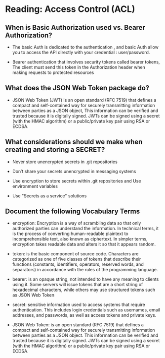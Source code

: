 # Reading: Access Control (ACL)

## When is Basic Authorization used vs. Bearer Authorization?

* The basic Auth is dedicated to the authentication , and basic Auth allow you to access the API directly with your credential : user/password.

* Bearer authentication that involves security tokens called bearer tokens, The client must send this token in the Authorization header when making requests to protected resources

## What does the JSON Web Token package do?

* JSON Web Token (JWT) is an open standard (RFC 7519) that defines a compact and self-contained way for securely transmitting information between parties as a JSON object, This information can be verified and trusted because it is digitally signed. JWTs can be signed using a secret (with the HMAC algorithm) or a public/private key pair using RSA or ECDSA.

## What considerations should we make when creating and storing a SECRET?

* Never store unencrypted secrets in .git repositories

* Don’t share your secrets unencrypted in messaging systems

* Use encryption to store secrets within .git repositories and Use environment variables

* Use "Secrets as a service" solutions

## Document the following Vocabulary Terms

* encryption: Encryption is a way of scrambling data so that only authorized parties can understand the information. In technical terms, it is the process of converting human-readable plaintext to incomprehensible text, also known as ciphertext. In simpler terms, encryption takes readable data and alters it so that it appears random.

* token: is the basic component of source code. Characters are categorized as one of five classes of tokens that describe their functions (constants, identifiers, operators, reserved words, and separators) in accordance with the rules of the programming language.

* bearer: is an opaque string, not intended to have any meaning to clients using it. Some servers will issue tokens that are a short string of hexadecimal characters, while others may use structured tokens such as JSON Web Token

* secret: sensitive information used to access systems that require authentication. This includes login credentials such as usernames, email addresses, and passwords, as well as access tokens and private keys.

* JSON Web Token: is an open standard (RFC 7519) that defines a compact and self-contained way for securely transmitting information between parties as a JSON object. This information can be verified and trusted because it is digitally signed. JWTs can be signed using a secret (with the HMAC algorithm) or a public/private key pair using RSA or ECDSA.
